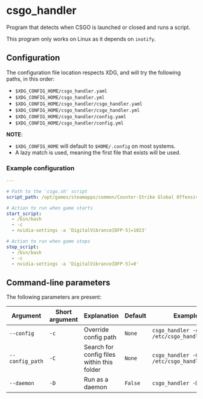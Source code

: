 # csgo_handler

Program that detects when CSGO is launched or closed and runs a script.

This program only works on Linux as it depends on `inotify`.

## Configuration

The configuration file location respects XDG, and will try the following paths, in this order:
 - `$XDG_CONFIG_HOME/csgo_handler.yaml`
 - `$XDG_CONFIG_HOME/csgo_handler.yml`
 - `$XDG_CONFIG_HOME/csgo_handler/csgo_handler.yaml`
 - `$XDG_CONFIG_HOME/csgo_handler/csgo_handler.yml`
 - `$XDG_CONFIG_HOME/csgo_handler/config.yaml`
 - `$XDG_CONFIG_HOME/csgo_handler/config.yml`

 **NOTE**:
  - `$XDG_CONFIG_HOME` will default to `$HOME/.config` on most systems.
  - A lazy match is used, meaning the first file that exists will be used.

### Example configuration

```yaml
---

# Path to the 'csgo.sh' script
script_path: /opt/games/steamapps/common/Counter-Strike Global Offensive/csgo.sh

# Action to run when game starts
start_script:
  - /bin/bash
  - -c
  - nvidia-settings -a 'DigitalVibrance[DFP-5]=1023'

# Action to run when game stops
stop_script:
  - /bin/bash
  - -c
  - nvidia-settings -a 'DigitalVibrance[DFP-5]=0'
```

## Command-line parameters

The following parameters are present:

| Argument        | Short argument | Explanation                                | Default | Example                                  |
|-----------------|----------------|--------------------------------------------|---------|------------------------------------------|
| `--config`      | `-c`           | Override config path                       | `None`  | `csgo_handler -c /etc/csgo_handler.yaml` |
| `--config_path` | `-C`           | Search for config files within this folder | `None`  | `csgo_handler -C /etc/csgo_handler`      |
| `--daemon`      | `-D`           | Run as a daemon                            | `False` | `csgo_handler -D`                        |
